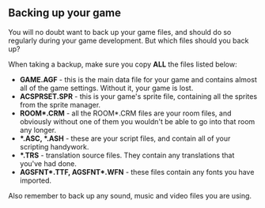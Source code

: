 ## Backing up your game

You will no doubt want to back up your game files, and should do so
regularly during your game development. But which files should you back
up?

When taking a backup, make sure you copy **ALL** the files listed below:

-   **GAME.AGF** - this is the main data file for your game and contains
    almost all of the game settings. Without it, your game is lost.
-   **ACSPRSET.SPR** - this is your game's sprite file, containing all
    the sprites from the sprite manager.
-   **ROOM\*.CRM** - all the ROOM\*.CRM files are your room files, and
    obviously without one of them you wouldn't be able to go into that
    room any longer.
-   **\*.ASC, \*.ASH** - these are your script files, and contain all of
    your scripting handywork.
-   **\*.TRS** - translation source files. They contain any translations
    that you've had done.
-   **AGSFNT\*.TTF, AGSFNT\*.WFN** - these files contain any fonts you
    have imported.

Also remember to back up any sound, music and video files you are using.
